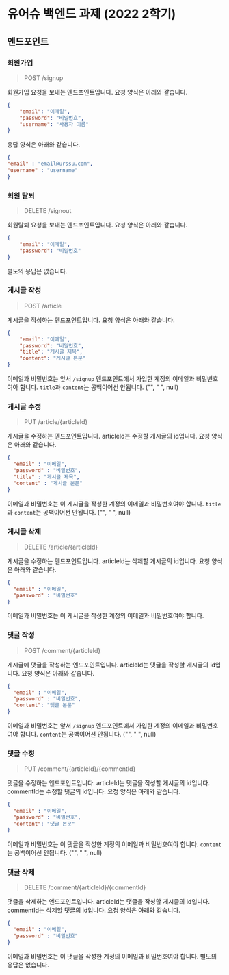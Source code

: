 # 유어슈 백엔드 과제 (2022 2학기)

## 엔드포인트
### 회원가입
> POST /signup

회원가입 요청을 보내는 엔드포인트입니다. 요청 양식은 아래와 같습니다.
```json
{
    "email": "이메일",
    "password": "비밀번호",
    "username": "사용자 이름"
}
```
응답 양식은 아래와 같습니다.
```json
{
"email" : "email@urssu.com",
"username" : "username"
}
```

### 회원 탈퇴
> DELETE /signout

회원탈퇴 요청을 보내는 엔드포인트입니다. 요청 양식은 아래와 같습니다.
```json
{
    "email": "이메일",
    "password": "비밀번호"
}
```
별도의 응답은 없습니다.

### 게시글 작성
> POST /article

게시글을 작성하는 엔드포인트입니다. 요청 양식은 아래와 같습니다.
```json
{
	"email": "이메일",
	"password": "비밀번호",
	"title": "게시글 제목",
	"content": "게시글 본문"
}
```
이메일과 비밀번호는 앞서 `/signup` 엔드포인트에서 가입한 계정의 이메일과 비밀번호여야 합니다.
`title`과 `content`는 공백이어선 안됩니다. ("", " ", null)

### 게시글 수정
> PUT /article/{articleId}

게시글을 수정하는 엔드포인트입니다.
articleId는 수정할 게시글의 id입니다.
요청 양식은 아래와 같습니다.
```json
{
  "email" : "이메일",
  "password" : "비밀번호",
  "title" : "게시글 제목",
  "content" : "게시글 본문"
}
```
이메일과 비밀번호는 이 게시글을 작성한 계정의 이메일과 비밀번호여야 합니다.
`title`과 `content`는 공백이어선 안됩니다. ("", " ", null)

### 게시글 삭제
> DELETE /article/{articleId}

게시글을 수정하는 엔드포인트입니다.
articleId는 삭제할 게시글의 id입니다.
요청 양식은 아래와 같습니다.
```json
{
  "email" : "이메일",
  "password" : "비밀번호"
}
```
이메일과 비밀번호는 이 게시글을 작성한 계정의 이메일과 비밀번호여야 합니다.

### 댓글 작성
> POST /comment/{articleId}

게시글에 댓글을 작성하는 엔드포인트입니다.
articleId는 댓글을 작성할 게시글의 id입니다.
요청 양식은 아래와 같습니다.
```json
{
  "email" : "이메일",
  "password" : "비밀번호",
  "content": "댓글 본문"
}
```
이메일과 비밀번호는 앞서 `/signup` 엔드포인트에서 가입한 계정의 이메일과 비밀번호여야 합니다.
`content`는 공백이어선 안됩니다. ("", " ", null)

### 댓글 수정
> PUT /comment/{articleId}/{commentId}

댓글을 수정하는 엔드포인트입니다.
articleId는 댓글을 작성할 게시글의 id입니다.
commentId는 수정할 댓글의 id입니다.
요청 양식은 아래와 같습니다.
```json
{
  "email" : "이메일",
  "password" : "비밀번호",
  "content": "댓글 본문"
}
```
이메일과 비밀번호는 이 댓글을 작성한 계정의 이메일과 비밀번호여야 합니다.
`content`는 공백이어선 안됩니다. ("", " ", null)

### 댓글 삭제
> DELETE /comment/{articleId}/{commentId}

댓글을 삭제하는 엔드포인트입니다.
articleId는 댓글을 작성할 게시글의 id입니다.
commentId는 삭제할 댓글의 id입니다.
요청 양식은 아래와 같습니다.
```json
{
  "email" : "이메일",
  "password" : "비밀번호"
}
```
이메일과 비밀번호는 이 댓글을 작성한 계정의 이메일과 비밀번호여야 합니다.
별도의 응답은 없습니다.
